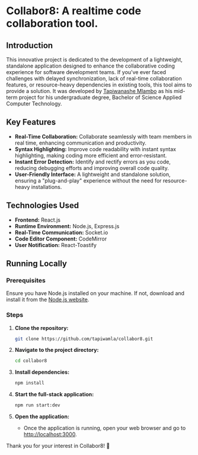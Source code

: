 # Collabor8: A realtime code collaboration tool.

## Introduction

This innovative project is dedicated to the development of a lightweight, standalone application designed to enhance the collaborative coding experience for software development teams. If you've ever faced challenges with delayed synchronization, lack of real-time collaboration features, or resource-heavy dependencies in existing tools, this tool aims to provide a solution. It was developed by [Tapiwanashe Mlambo](https://github.com/tapiwamla) as his mid-term project for his undergraduate degree, Bachelor of Science Applied Computer Technology.

## Key Features

- **Real-Time Collaboration:** Collaborate seamlessly with team members in real time, enhancing communication and productivity.
- **Syntax Highlighting:** Improve code readability with instant syntax highlighting, making coding more efficient and error-resistant.
- **Instant Error Detection:** Identify and rectify errors as you code, reducing debugging efforts and improving overall code quality.
- **User-Friendly Interface:** A lightweight and standalone solution, ensuring a "plug-and-play" experience without the need for resource-heavy installations.

## Technologies Used

- **Frontend:** React.js
- **Runtime Environment:** Node.js, Express.js
- **Real-Time Communication:** Socket.io
- **Code Editor Component:** CodeMirror
- **User Notification:** React-Toastify

## Running Locally


### Prerequisites

Ensure you have Node.js installed on your machine. If not, download and install it from the [Node.js website](https://nodejs.org/).

### Steps

1. **Clone the repository:**
   ```bash
   git clone https://github.com/tapiwamla/collabor8.git
   ```

2. **Navigate to the project directory:**
   ```bash
   cd collabor8
   ```

3. **Install dependencies:**
   ```bash
   npm install
   ```

4. **Start the full-stack application:**
   ```bash
   npm run start:dev
   ```

6. **Open the application:**
   - Once the application is running, open your web browser and go to [http://localhost:3000](http://localhost:3000).

Thank you for your interest in Collabor8! 🚀
